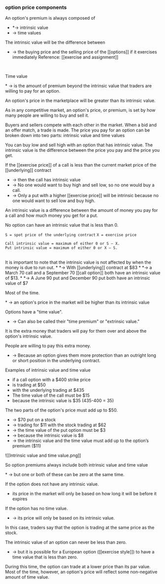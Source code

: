 ### option price components 

An option's premium is always composed of
* *-> intrinsic value
* -> time values<br>

The intrinsic value will be the difference between
* -> the buying price and the selling price of the [[options]] if it exercises immediately
Reference: [[exercise and assignment]]
<br>
<p>Time value</p>
* -> is the amount of premium beyond the intrinsic value that traders are willing to pay for an option.<br>
<p>An option's price in the marketplace will be greater than its intrinsic value.</p>

<p>As in any competitive market, an option's price, or premium, is set by how many people are willing to buy and sell it.</p>

<p>Buyers and sellers compete with each other in the market.
When a bid and an offer match, a trade is made.
The price you pay for an option can be broken down into two parts: intrinsic value and time values

You can buy low and sell high with an option that has intrinsic value. The intrinsic value is the difference between the price you pay and the price you get.</p>

If the [[exercise price]] of a call is less than the current market price of the [[underlying]] contract
<ul>
<li>-> then the call has intrinsic value</li>
<li>-> No one would want to buy high and sell low, so no one would buy a call.</li>
<li>-> Only a put with a higher [[exercise price]] will be intrinsic because no one would want to sell low and buy high.</li>
</ul>
<p>An intrinsic value is a difference between the amount of money you pay for a call and how much money you get for a put.</p>

No option can have an intrinsic value that is less than 0.

```S = spot price of the underlying contract```
```X = exercise price```

```
Call intrinsic value = maximum of either 0 or S – X.
Put intrinsic value = maximum of either 0 or X – S.
```
<br>
It is important to note that the intrinsic value is not affected by when the money is due to run out.
* *-> With [[underlying]] contract at $83
* *-> a March 70 call and a September 70 [[call option]] both have an intrinsic value of $13.
* *-> A June 90 put and December 90 put both have an intrinsic value of $7
<br>
<p>Most of the time.</p>
* -> an option's price in the market will be higher than its intrinsic value

Options have a "time value".
* -> Can also be called their "time premium" or "extrinsic value."

It is the extra money that traders will pay for them over and above the option's intrinsic value.

People are willing to pay this extra money.
* -> Because an option gives them more protection than an outright long or short position in the underlying contract.</p>


Examples of intrinsic value and time value 
<ul>
<li>if a call option with a $400 strike price</li>
<li>is trading at $50</li>
<li>with the underlying trading at $435</li>
<li>The time value of the call must be $15</li>
<li>because the intrinsic value is $35 (435-400 = 35)</li>
</ul>


<p>The two parts of the option's price must add up to $50.</p>
<ul>
<li>-> $70 put on a stock</li>
<li>-> trading for $11 with the stock trading at $62</li>
<li>-> the time value of the put option must be $3</li>
<li>-> because the intrinsic value is $8</li>
<li>-> the intrinsic value and the time value must add up to the option’s premium ($11)</li>
</ul>

![[Intrinsic value and time value.png]]

<p>So option premiums always include both intrinsic value and time value</p>
* -> but one or both of these can be zero at the same time.

If the option does not have any intrinsic value.
* its price in the market will only be based on how long it will be before it expires

If the option has no time value.
* -> its price will only be based on its intrinsic value. 

In this case, traders say that the option is trading at the same price as the stock.

The intrinsic value of an option can never be less than zero.
* -> but it is possible for a European option ([[exercise style]]) to have a time value that is less than zero.

<p>During this time, the option can trade at a lower price than its par value. Most of the time, however, an option's price will reflect some non-negative amount of time value.</p>
